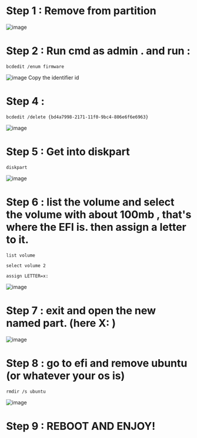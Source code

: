 # Step 1 : Remove from partition 
![image](https://github.com/user-attachments/assets/77517814-8e1e-41f1-83cb-c16e037ba03e)

# Step 2 : Run cmd as admin . and run : 
```
bcdedit /enum firmware
```
![image](https://github.com/user-attachments/assets/b33e60f3-0b6b-4a2f-864b-a694e654e4ab)
Copy the identifier id 

# Step 4 : 
```
bcdedit /delete {bd4a7998-2171-11f0-9bc4-806e6f6e6963}
```
![image](https://github.com/user-attachments/assets/4f48754b-cb2d-4d0a-bddc-760e971123c5)

# Step 5 : Get into diskpart 
```
diskpart
```
![image](https://github.com/user-attachments/assets/41fecd4a-8124-47c2-bd4b-6ab961ac67f1)


# Step 6 : list the volume and select the volume with about 100mb , that's where the EFI is. then assign a letter to it.
```
list volume

select volume 2

assign LETTER=x:
```
![image](https://github.com/user-attachments/assets/9237753f-977d-4c15-b5c7-200b93522127)

# Step 7 : exit and open the new named part. (here X: )
![image](https://github.com/user-attachments/assets/8eb02b7f-d214-48d8-b5fc-c7c85f0fc3fb)

# Step 8 : go to efi and remove ubuntu (or whatever your os is)
```
rmdir /s ubuntu
```
![image](https://github.com/user-attachments/assets/3cff717d-e6de-4fdf-9b42-74d8a4e107b6)

# Step 9 : REBOOT AND ENJOY!
